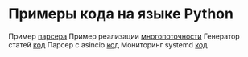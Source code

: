 # Примеры кода на языке Python

Пример [парсера](https://github.com/0mechanic/Code_Python/blob/main/parser.py)
Пример реализации [многопоточности](https://github.com/0mechanic/Code_Python/blob/main/potok.py)
Генератор статей [код](https://github.com/0mechanic/Code_Python/blob/main/generator_statey.py)
Парсер с asincio [код](https://github.com/0mechanic/Code_Python/blob/main/parser_asincio.py)
Мониторинг systemd [код](https://github.com/0mechanic/Code_Python/blob/main/log_systemd.py)
